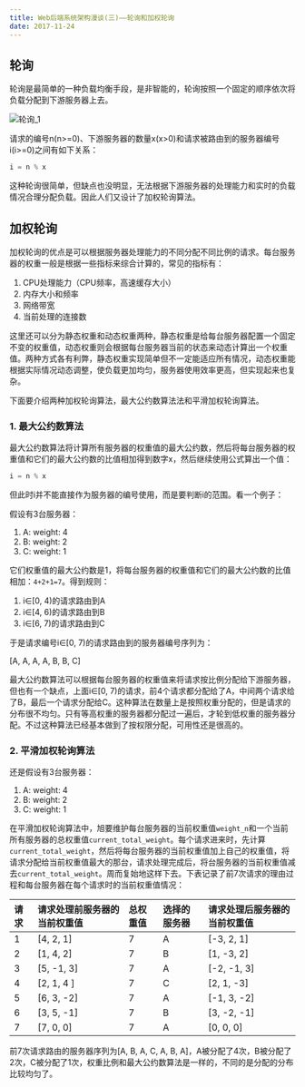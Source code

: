 ```yaml
---
title: Web后端系统架构漫谈(三)——轮询和加权轮询
date: 2017-11-24
---
```


## 轮询

轮询是最简单的一种负载均衡手段，是非智能的，轮询按照一个固定的顺序依次将负载分配到下游服务器上去。

![轮询_1](/assets/images/post_imgs/web_arch_polling_1.png)

请求的编号n(n>=0)、下游服务器的数量x(x>0)和请求被路由到的服务器编号i(i>=0)之间有如下关系：

```Java
i = n % x
```

这种轮询很简单，但缺点也没明显，无法根据下游服务器的处理能力和实时的负载情况合理分配负载。因此人们又设计了加权轮询算法。

## 加权轮询

加权轮询的优点是可以根据服务器处理能力的不同分配不同比例的请求。每台服务器的权重一般是根据一些指标来综合计算的，常见的指标有：

1. CPU处理能力（CPU频率，高速缓存大小）
2. 内存大小和频率
3. 网络带宽
4. 当前处理的连接数

这里还可以分为静态权重和动态权重两种，静态权重是给每台服务器配置一个固定不变的权重值，动态权重则会根据每台服务器当前的状态来动态计算出一个权重值。两种方式各有利弊，静态权重实现简单但不一定能适应所有情况，动态权重能根据实际情况动态调整，使负载更加均匀，服务器使用效率更高，但实现起来也复杂。

下面要介绍两种加权轮询算法，最大公约数算法法和平滑加权轮询算法。

### 1. 最大公约数算法

最大公约数算法将计算所有服务器的权重值的最大公约数，然后将每台服务器的权重值和它们的最大公约数的比值相加得到数字x，然后继续使用公式算出一个值：

```Java
i = n % x
```

但此时i并不能直接作为服务器的编号使用，而是要判断i的范围。看一个例子：

假设有3台服务器：

1. A: weight: 4
2. B: weight: 2
3. C: weight: 1

它们权重值的最大公约数是1，将每台服务器的权重值和它们的最大公约数的比值相加：`4+2+1=7`。得到规则：

1. i∈[0, 4)的请求路由到A
2. i∈[4, 6)的请求路由到B
3. i∈[6, 7)的请求路由到C

于是请求编号i∈[0, 7)的请求路由到的服务器编号序列为：

[A, A, A, A, B, B, C]

最大公约数算法可以根据每台服务器的权重值来将请求按比例分配给下游服务器，但也有一个缺点，上面i∈[0, 7)的请求，前4个请求都分配给了A，中间两个请求给了B，最后一个请求分配给C。这种算法在数量上是按照权重分配的，但是请求的分布很不均匀。只有等高权重的服务器都分配过一遍后，才轮到低权重的服务器分配。不过这种算法已经基本做到了按权限分配，可用性还是很高的。

### 2. 平滑加权轮询算法

还是假设有3台服务器：

1. A: weight: 4
2. B: weight: 2
3. C: weight: 1

在平滑加权轮询算法中，旭要维护每台服务器的当前权重值`weight_n`和一个当前所有服务器的总权重值`current_total_weight`。每个请求进来时，先计算`current_total_weight`，然后将每台服务器的当前权重值加上自己的权重值，将请求分配给当前权重值最大的那台，请求处理完成后，将台服务器的当前权重值减去`current_total_weight`。周而复始地这样下去。下表记录了前7次请求的理由过程和每台服务器在每个请求时的当前权重值情况：

| 请求 | 请求处理前服务器的当前权重值 | 总权重值 | 选择的服务器 | 请求处理后服务器的当前权重值
|:------------------|:------------------|:------------------|:------------------|:------------------
| 1 | [4, 2, 1] | 7 | A | [-3, 2, 1]
| 2 | [1, 4, 2] | 7 | B | [1, -3, 2]
| 3 | [5, -1, 3]| 7 | A | [-2, -1, 3]
| 4 | [2, 1, 4 ]| 7 | C | [2, 1, -3]
| 5 | [6, 3, -2]| 7 | A | [-1, 3, -2]
| 6 | [3, 5, -1]| 7 | B | [3, -2, -1]
| 7 | [7, 0, 0] | 7 | A | [0, 0, 0]

前7次请求路由的服务器序列为[A, B, A, C, A, B, A]，A被分配了4次，B被分配了2次，C被分配了1次，权重比例和最大公约数算法是一样的，不同的是分配的分布比较均匀了。
